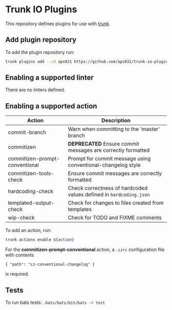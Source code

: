 # Trunk IO Plugins

This repository defines plugins for use with [trunk](https://trunk.io/).

## Add plugin repository

To add the plugin repository run:

```bash
trunk plugins add --id aps831 https://github.com/aps831/trunk-io-plugins ${TAG}
```

## Enabling a supported linter

There are no linters defined.

## Enabling a supported action

| Action                         | Description                                                        |
| ------------------------------ | ------------------------------------------------------------------ |
| commit-branch                  | Warn when committing to the 'master' branch                        |
| commitizen                     | **DEPRECATED** Ensure commit messages are correctly formatted      |
| commitizen-prompt-conventional | Prompt for commit message using conventional-changelog style       |
| commitizen-tools-check         | Ensure commit messages are correctly formatted                     |
| hardcoding-check               | Check correctness of hardcoded values defined in `hardcoding.json` |
| templated-output-check         | Check for changes to files created from templates                  |
| wip-check                      | Check for TODO and FIXME comments                                  |

To add an action, run:

```bash
trunk actions enable ${action}
```

For the **commitizen-prompt-conventional** action, a `.czrc` configuration file with contents

```text
{ "path": "cz-conventional-changelog" }
```

is required.

## Tests

To run bats tests: `.bats/bats/bin/bats -r test`
